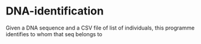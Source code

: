 # DNA-identification
Given a DNA sequence and a CSV file of list of individuals, this programme identifies to whom that seq belongs to
